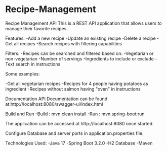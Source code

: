 # Recipe-Management
Recipe Management API
This is a REST API application that allows users to manage their favorite recipes.

Features:
-Add a new recipe
-Update an existing recipe
-Delete a recipe
-Get all recipes
-Search recipes with filtering capabilities

Filters:
-Recipes can be searched and filtered based on:
-Vegetarian or non-vegetarian
-Number of servings
-Ingredients to include or exclude
-Text search in instructions

Some examples:

-Get all vegetarian recipes
-Recipes for 4 people having potatoes as ingredient
-Recipes without salmon having "oven" in instructions

Documentation
API Documentation can be found at:http://localhost:8080/swagger-ui/index.html

Build and Run
-Build : mvn clean install
-Run : mvn spring-boot:run

The application can be accessed at http://localhost:8080 once started.

Configure Database and server ports in application.properties file.

Technologies Used:
-Java 17
-Spring Boot 3.2.0
-H2 Database
-Maven

